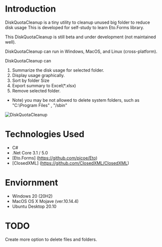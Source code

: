 # Introduction
DiskQuotaCleanup is a tiny utility to cleanup unused big folder to reduce disk usage
This is developed for self-study to learn Eto.Forms library.

This DiskQuotaCleanup is still beta and under development (not maintained well).

DiskQuotaCleanup can run in Windows, MacOS, and Linux (cross-platform).

DiskQuotaCleanup can

1) Summarize the disk usage for selected folder.
2) Display usage graphically. 
3) Sort by folder Size
4) Export summary to Excel(*.xlsx)
5) Remove selected folder.
- Note) you may be not allowed to delete system folders, such as "C:\Program Files" , "/sbin"

![DiskQuotaCleanup](https://user-images.githubusercontent.com/3890024/102978057-40f93300-4547-11eb-9225-cd50b76caeff.png)

# Technologies Used

- C#
- .Net Core 3.1 / 5.0
- [Eto.Forms] (https://github.com/picoe/Eto)
- [ClosedXML] (https://github.com/ClosedXML/ClosedXML) 

# Enviornment

- Windows 20 (20H2)
- MacOS OS X Mojave (ver.10.14.4)
- Ubuntu Desktop 20.10

# TODO

Create more option to delete files and folders.

